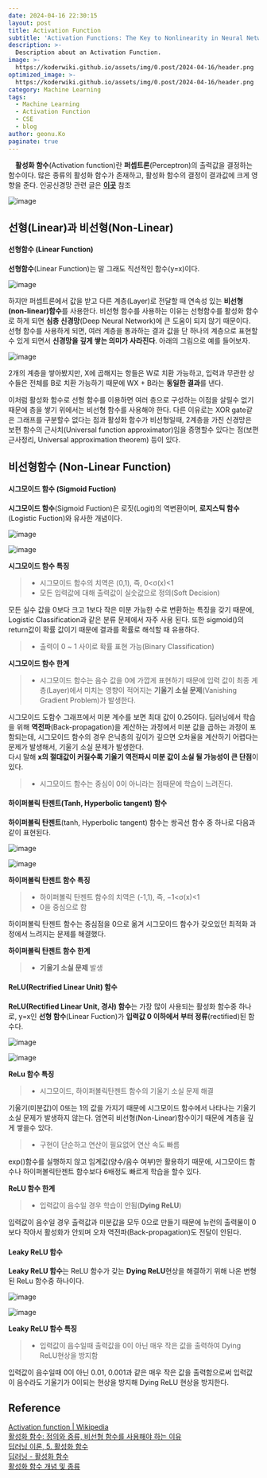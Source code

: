 ```yaml
---
date: 2024-04-16 22:30:15
layout: post
title: Activation Function
subtitle: 'Activation Functions: The Key to Nonlinearity in Neural Networks.'
description: >-
  Description about an Activation Function.
image: >-
  https://koderwiki.github.io/assets/img/0.post/2024-04-16/header.png
optimized_image: >-
  https://koderwiki.github.io/assets/img/0.post/2024-04-16/header.png
category: Machine Learning
tags:
  - Machine Learning
  - Activation Function
  - CSE
  - blog
author: geonu.Ko
paginate: true
---
```


&emsp;**활성화 함수**(Activation function)란 **퍼셉트론**(Perceptron)의 출력값을 결정하는 함수이다. 많은 종류의 활성화 함수가 존재하고, 활성화 함수의 결정이 결과값에 크게 영향을 준다. 인공신경망 관련 글은 [**이곳**](https://koderwiki.github.io/cse/2024/04/12/ANN.html) 참조

![image](https://github.com/KoderWiki/koderwiki.github.io/assets/153072257/7aed300d-0621-407a-8829-43362d7f0f3a)


## 선형(Linear)과 비선형(Non-Linear)

#### 선형함수 (Linear Function)

**선형함수**(Linear Function)는 말 그래도 직선적인 함수(y=x)이다. 

![image](https://github.com/KoderWiki/koderwiki.github.io/assets/153072257/c96eb0e7-d786-4d6b-8d03-ebd4f72e82b0)

하지만 퍼셉트론에서 값을 받고 다른 계층(Layer)로 전달할 때 연속성 있는 **비선형(non-linear)함수**를 사용한다. 비선형 함수를 사용하는 이유는 선형함수를 활성화 함수로 하게 되면 **심층 신경망**(Deep Neural Network)에 큰 도움이 되지 않기 때문이다. 선형 함수를 사용하게 되면, 여러 계층을 통과하는 결과 값을 단 하나의 계층으로 표현할 수 있게 되면서 **신경망을 깊게 쌓는 의미가 사라진다**. 아래의 그림으로 예를 들어보자.

![image](https://github.com/KoderWiki/koderwiki.github.io/assets/153072257/78748302-97d5-46a0-8566-f05a319ae4d3)

2개의 계층을 쌓아봤지만, X에 곱해지는 항들은 W로 치환 가능하고, 입력과 무관한 상수들은 전체를 B로 치환 가능하기 때문에 WX + B라는 **동일한 결과**를 낸다.

이처럼 활성화 함수로 선형 함수를 이용하면 여러 층으로 구성하는 이점을 살릴수 없기 때문에 층을 쌓기 위에서는 비선형 함수를 사용해야 한다. 다른 이유로는 XOR gate같은 그래프를 구분할수 없다는 점과 활성화 함수가 비선형일때, 2계층을 가진 신경망은 보편 함수의 근사치(Universal function approximator)임을 증명할수 있다는 점(보편근사정리, Universal approximation theorem) 등이 있다.

## 비선형함수 (Non-Linear Function)

#### 시그모이드 함수 (Sigmoid Fuction)

**시그모이드 함수**(Sigmoid Fuction)은 로짓(Logit)의 역변환이며, **로지스틱 함수**(Logistic Fuction)와 유사한 개념이다.

![image](https://github.com/KoderWiki/koderwiki.github.io/assets/153072257/6ed1810e-05e5-403e-8346-24a752b86cfe)

![image](https://github.com/KoderWiki/koderwiki.github.io/assets/153072257/ff672403-6823-44d0-90bc-70af771b03a2)

**시그모이드 함수 특징**

> - 시그모이드 함수의 치역은 (0,1), 즉, 0<σ(x)<1
> - 모든 입력값에 대해 출력값이 실숫값으로 정의(Soft Decision)

모든 실수 값을 0보다 크고 1보다 작은 미분 가능한 수로 변환하는 특징을 갖기 때문에, Logistic Classification과 같은 분류 문제에서 자주 사용 된다. 또한 sigmoid()의 return값이 확률 값이기 때문에 결과를 확률로 해석할 때 유용하다.

> - 출력이 0 ~ 1 사이로 확률 표현 가능(Binary Classification)

**시그모이드 함수 한계**

> - 시그모이드 함수는 음수 값을 0에 가깝게 표현하기 때문에 입력 값이 최종 계층(Layer)에서 미치는 영향이 적어지는 **기울기 소실 문제**(Vanishing Gradient Problem)가 발생한다.

시그모이드 도함수 그래프에서 미분 계수를 보면 최대 값이 0.25이다. 딥러닝에서 학습을 위해 **역전파**(Back-propagation)을 계산하는 과정에서 미분 값을 곱하는 과정이 포함되는데, 시그모이드 함수의 경우 은닉층의 깊이가 깊으면 오차율을 계산하기 어렵다는 문제가 발생해서, 기울기 소실 문제가 발생한다. <br>
다시 말해 **x의 절대값이 커질수록 기울기 역전파시 미분 값이 소실 될 가능성이 큰 단점**이 있다.

> - 시그모이드 함수는 중심이 0이 아니라는 점때문에 학습이 느려진다.

#### 하이퍼볼릭 탄젠트(Tanh, Hyperbolic tangent) 함수

**하이퍼볼릭 탄젠트**(tanh, Hyperbolic tangent) 함수는 쌍곡선 함수 중 하나로 다음과 같이 표현된다.

![image](https://github.com/KoderWiki/koderwiki.github.io/assets/153072257/0cce376c-8ace-40ed-98b6-a80f44adfcb7)

![image](https://github.com/KoderWiki/koderwiki.github.io/assets/153072257/9f274099-719e-4999-b6bc-4b3ceb823b92)

**하이퍼볼릭 탄젠트 함수 특징**

> - 하이퍼볼릭 탄젠트 함수의 치역은 (-1,1), 즉, −1<σ(x)<1
> - 0을 중심으로 함

하이퍼볼릭 탄젠트 함수는 중심점을 0으로 옮겨 시그모이드 함수가 갖오있던 최적화 과정에서 느려지는 문제를 해결했다.

**하이퍼볼릭 탄젠트 함수 한계**

> - **기울기 소실 문제** 발생

#### ReLU(Rectrified Linear Unit) 함수

**ReLU(Rectified Linear Unit, 경사) 함수**는 가장 많이 사용되는 활성화 함수중 하나로, y=x인 **선형 함수**(Linear Fuction)가 **입력값 0 이하에서 부터 정류**(rectified)된 함수다.

![image](https://github.com/KoderWiki/koderwiki.github.io/assets/153072257/e54c6241-43ac-4b6e-94d8-234c9b0fa1ba)

![image](https://github.com/KoderWiki/koderwiki.github.io/assets/153072257/ed74743f-a04b-468f-928d-230ed8b270a7)

**ReLu 함수 특징**

> - 시그모이드, 하이퍼볼릭탄젠트 함수의 기울기 소실 문제 해결

기울기(미분값)이 0또는 1의 값을 가지기 때문에 시그모이드 함수에서 나타나는 기울기 소실 문제가 발생하지 않는다. 엄연히 비선형(Non-Linear)함수이기 때문에 계층을 깊게 쌓을수 있다.

> - 구현이 단순하고 연산이 필요없어 연산 속도 빠름

exp()함수를 실행하지 않고 임계값(양수/음수 여부)만 활용하기 때문에, 시그모이드 함수나 하이퍼볼릭탄젠트 함수보다 6배정도 빠르게 학습을 할수 있다.

**ReLU 함수 한계**

> - 입력값이 음수일 경우 학습이 안됨(**Dying ReLU**)

입력값이 음수일 경우 출력값과 미분값을 모두 0으로 만들기 때문에 뉴런의 출력물이 0보다 작아서 활성화가 안되며 오차 역전파(Back-propagation)도 전달이 안된다.

#### Leaky ReLU 함수

**Leaky ReLU 함수**는 ReLU 함수가 갖는 **Dying ReLU**현상을 해결하기 위해 나온 변형된 ReLu 함수중 하나이다.

![image](https://github.com/KoderWiki/koderwiki.github.io/assets/153072257/8e870fea-c35a-447f-817c-38a01942f07a)

![image](https://github.com/KoderWiki/koderwiki.github.io/assets/153072257/d1bca237-fb78-4d5a-a67f-a47d77b7c161)

**Leaky ReLU 함수 특징**

> - 입력값이 음수일때 출력값을 0이 아닌 매우 작은 값을 출력하여 Dying ReLU현상을 방지함

입력값이 음수일때 0이 아닌 0.01, 0.001과 같은 매우 작은 값을 출력함으로써 입력값이 음수라도 기울기가 0이되는 현상을 방지해 Dying ReLU 현상을 방지한다.

















## Reference
[Activation function | Wikipedia](https://en.wikipedia.org/wiki/Activation_function)<br>
[활성화 함수: 정의와 중류, 비선형 함수를 사용해야 하는 이유](https://kevinitcoding.tistory.com/entry/%ED%99%9C%EC%84%B1%ED%99%94-%ED%95%A8%EC%88%98-%EC%A0%95%EC%9D%98%EC%99%80-%EC%A2%85%EB%A5%98-%EB%B9%84%EC%84%A0%ED%98%95-%ED%95%A8%EC%88%98%EB%A5%BC-%EC%82%AC%EC%9A%A9%ED%95%B4%EC%95%BC-%ED%95%98%EB%8A%94-%EC%9D%B4%EC%9C%A0) <br>
[딥러닝 이론, 5. 활성화 함수](https://bbangko.tistory.com/5) <br>
[딥러닝 - 활성화 함수](https://m.blog.naver.com/PostView.naver?isHttpsRedirect=true&blogId=handuelly&logNo=221824080339)<br>
[활성화 함수 개념 및 종류](https://heytech.tistory.com/360)



